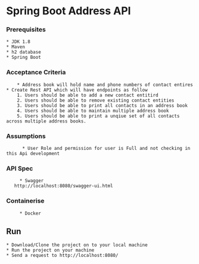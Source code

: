 
# Spring Boot Address API

### Prerequisites
	* JDK 1.8
	* Maven
	* h2 database
	* Spring Boot
	
### Acceptance Criteria
        * Address book will hold name and phone numbers of contact entires
	* Create Rest API which will have endpoints as follow
	    1. Users should be able to add a new contact entitird 
	    2. Users should be able to remove existing contact entities
	    3. Users should be able to print all contacts in an address book
	    4. Users should be able to maintain multiple address book 
	    5. Users should be able to print a unqiue set of all contacts across multiple address books.
	    
### Assumptions
          * User Role and permission for user is Full and not checking in this Api development    
	    
### API Spec
         * Swagger
	   http://localhost:8080/swagger-ui.html

### Containerise
         * Docker 
	
## Run
	* Download/Clone the project on to your local machine
	* Run the project on your machine
	* Send a request to http://localhost:8080/
